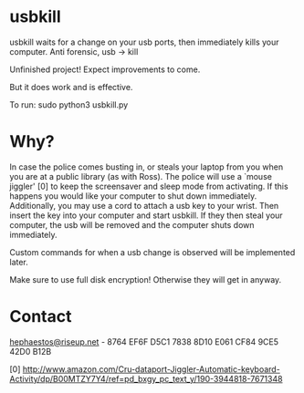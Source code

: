 # usbkill

usbkill waits for a change on your usb ports, then immediately kills your computer.  Anti forensic, usb -> kill


Unfinished project! Expect improvements to come.

But it does work and is effective.

To run: sudo python3 usbkill.py


# Why?
In case the police comes busting in, or steals your laptop from you when you are at a public library (as with Ross).
The police will use a `mouse jiggler' [0] to keep the screensaver and sleep mode from activating. If this happens you would like your computer to shut down immediately. Additionally, you may use a cord to attach a usb key to your wrist. Then insert the key into your computer and start usbkill. If they then steal your computer, the usb will be removed and the computer shuts down immediately.

Custom commands for when a usb change is observed will be implemented later.

Make sure to use full disk encryption! Otherwise they will get in anyway. 

# Contact
hephaestos@riseup.net - 8764 EF6F D5C1 7838 8D10 E061 CF84 9CE5 42D0 B12B

[0] http://www.amazon.com/Cru-dataport-Jiggler-Automatic-keyboard-Activity/dp/B00MTZY7Y4/ref=pd_bxgy_pc_text_y/190-3944818-7671348
